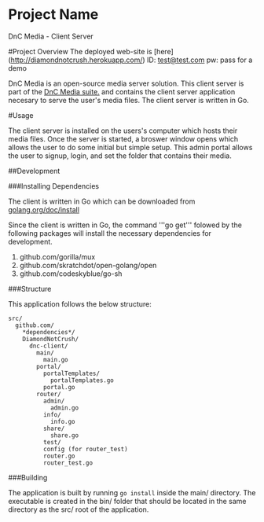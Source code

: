 # Project Name
DnC Media - Client Server

#Project Overview
The deployed web-site is [here] (http://diamondnotcrush.herokuapp.com/)
ID: test@test.com
pw: pass
for a demo

DnC Media is an open-source media server solution. This client server is part of the [DnC Media suite.](https://github.com/DiamondNotCrush/dnc-web) and contains the client server application necesary to serve the user's media files. The client server is written in Go.

#Usage

The client server is installed on the users's computer which hosts their media files. Once the server is started, a broswer window opens which allows the user to do some initial but simple setup. This admin portal allows the user to signup, login, and set the folder that contains their media.

##Development

###Installing Dependencies

The client is written in Go which can be downloaded from [golang.org/doc/install](https://golang.org/doc/install)

Since the client is written in Go, the command '''go get''' folowed by the following packages will install the necessary dependencies for development.
  1. github.com/gorilla/mux
  1. github.com/skratchdot/open-golang/open
  1. github.com/codeskyblue/go-sh

###Structure

This application follows the below structure:
```
src/
  github.com/
    *dependencies*/
    DiamondNotCrush/
      dnc-client/
        main/
          main.go
        portal/
          portalTemplates/
            portalTemplates.go
          portal.go
        router/
          admin/
            admin.go
          info/
            info.go
          share/
            share.go
          test/
          config (for router_test)
          router.go
          router_test.go
```
###Building

The application is built by running ```go install``` inside the main/ directory. The executable is created in the bin/ folder that should be located in the same directory as the src/ root of the application.
